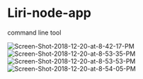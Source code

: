 # Liri-node-app
command line tool

<img src="https://i.ibb.co/6gs7pLJ/Screen-Shot-2018-12-20-at-8-42-17-PM.png" alt="Screen-Shot-2018-12-20-at-8-42-17-PM" border="0">
<img src="https://i.ibb.co/Cbyt7dK/Screen-Shot-2018-12-20-at-8-53-35-PM.png" alt="Screen-Shot-2018-12-20-at-8-53-35-PM" border="0">




<img src="https://i.ibb.co/LSwdVNf/Screen-Shot-2018-12-20-at-8-53-53-PM.png" alt="Screen-Shot-2018-12-20-at-8-53-53-PM" border="0">
<img src="https://i.ibb.co/2cmw514/Screen-Shot-2018-12-20-at-8-54-05-PM.png" alt="Screen-Shot-2018-12-20-at-8-54-05-PM" border="0">
